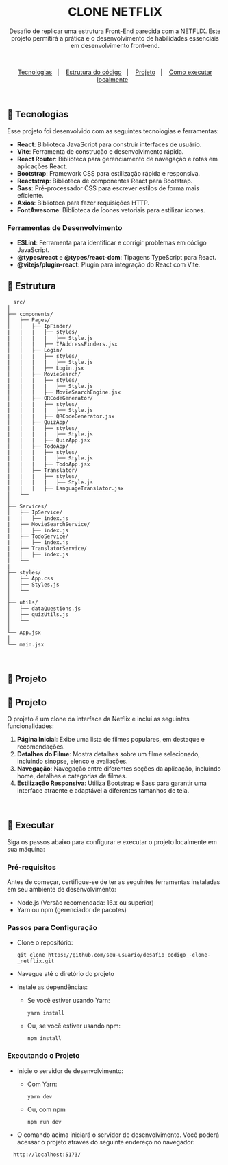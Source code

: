 <h1 align="center"> CLONE NETFLIX </h1>

<p align="center">
Desafio de replicar uma estrutura Front-End parecida com a NETFLIX. Este projeto permitirá a prática e o desenvolvimento de habilidades essenciais em desenvolvimento front-end.
</p>
<br>
<p align="center">
  <a href="#-tecnologias">Tecnologias</a>&nbsp;&nbsp;&nbsp;|&nbsp;&nbsp;&nbsp;
  <a href="#-estrutura">Estrutura do código</a>&nbsp;&nbsp;&nbsp;|&nbsp;&nbsp;&nbsp;
  <a href="#-projeto">Projeto</a>&nbsp;&nbsp;&nbsp;|&nbsp;&nbsp;&nbsp;
  <a href="#-executar">Como executar localmente</a>&nbsp;&nbsp;&nbsp;
</p>
<br>

## 🚀 Tecnologias

Esse projeto foi desenvolvido com as seguintes tecnologias e ferramentas:

- **React**: Biblioteca JavaScript para construir interfaces de usuário.
- **Vite**: Ferramenta de construção e desenvolvimento rápida.
- **React Router**: Biblioteca para gerenciamento de navegação e rotas em aplicações React.
- **Bootstrap**: Framework CSS para estilização rápida e responsiva.
- **Reactstrap**: Biblioteca de componentes React para Bootstrap.
- **Sass**: Pré-processador CSS para escrever estilos de forma mais eficiente.
- **Axios**: Biblioteca para fazer requisições HTTP.
- **FontAwesome**: Biblioteca de ícones vetoriais para estilizar ícones.

### Ferramentas de Desenvolvimento
- **ESLint**: Ferramenta para identificar e corrigir problemas em código JavaScript.
- **@types/react** e **@types/react-dom**: Tipagens TypeScript para React.
- **@vitejs/plugin-react**: Plugin para integração do React com Vite.

## 📝 Estrutura

```
  src/
│
├── components/
│   ├── Pages/
│   │   ├── IpFinder/
|   |   |   ├── styles/
|   |   |   |   ├── Style.js
|   |   |   ├── IPAddressFinders.jsx
│   │   ├── Login/
|   |   |   ├── styles/
|   |   |   |   ├── Style.js
|   |   |   ├── Login.jsx
│   │   ├── MovieSearch/
|   |   |   ├── styles/
|   |   |   |   ├── Style.js
|   |   |   ├── MovieSearchEngine.jsx
│   │   ├── QRCodeGenerator/
|   |   |   ├── styles/
|   |   |   |   ├── Style.js
|   |   |   ├── QRCodeGenerator.jsx
│   │   ├── QuizApp/
|   |   |   ├── styles/
|   |   |   |   ├── Style.js
|   |   |   ├── QuizApp.jsx
│   │   ├── TodoApp/
|   |   |   ├── styles/
|   |   |   |   ├── Style.js
|   |   |   ├── TodoApp.jsx
│   │   ├── Translator/
|   |   |   ├── styles/
|   |   |   |   ├── Style.js
|   |   |   ├── LanguageTranslator.jsx
│   └──
│
├── Services/
│   ├── IpService/
|   |   ├── index.js
|   ├── MovieSearchService/
|   |   ├── index.js
|   ├── TodoService/
|   |   ├── index.js
|   ├── TranslatorService/
|   |   ├── index.js
│   └──
|
├── styles/
│   ├── App.css
│   ├── Styles.js
│   └──
│
├── utils/
│   ├── dataQuestions.js
│   ├── quizUtils.js
│   └──
│
└── App.jsx
│
└── main.jsx

```
<br>

## 🚀 Projeto

## 🚀 Projeto

O projeto é um clone da interface da Netflix e inclui as seguintes funcionalidades:

1. **Página Inicial**: Exibe uma lista de filmes populares, em destaque e recomendações.
2. **Detalhes do Filme**: Mostra detalhes sobre um filme selecionado, incluindo sinopse, elenco e avaliações.
3. **Navegação**: Navegação entre diferentes seções da aplicação, incluindo home, detalhes e categorias de filmes.
4. **Estilização Responsiva**: Utiliza Bootstrap e Sass para garantir uma interface atraente e adaptável a diferentes tamanhos de tela.

<br>


## 🚀 Executar
Siga os passos abaixo para configurar e executar o projeto localmente em sua máquina:

### Pré-requisitos
Antes de começar, certifique-se de ter as seguintes ferramentas instaladas em seu ambiente de desenvolvimento:

- Node.js (Versão recomendada: 16.x ou superior)
- Yarn ou npm (gerenciador de pacotes)
 
### Passos para Configuração

- Clone o repositório:
  ```
  git clone https://github.com/seu-usuario/desafio_codigo_-clone-_netflix.git
  ```
- Navegue até o diretório do projeto

- Instale as dependências:
  - Se você estiver usando Yarn:
   
    ```
    yarn install
    ```
  - Ou, se você estiver usando npm:
   
    ```
    npm install
    ```

### Executando o Projeto

- Inicie o servidor de desenvolvimento:
  - Com Yarn:

    ```
    yarn dev
    ```
    
  - Ou, com npm

    ```
    npm run dev
    ```

- O comando acima iniciará o servidor de desenvolvimento. Você poderá acessar o projeto através do seguinte endereço no navegador:

```
  http://localhost:5173/
  ```